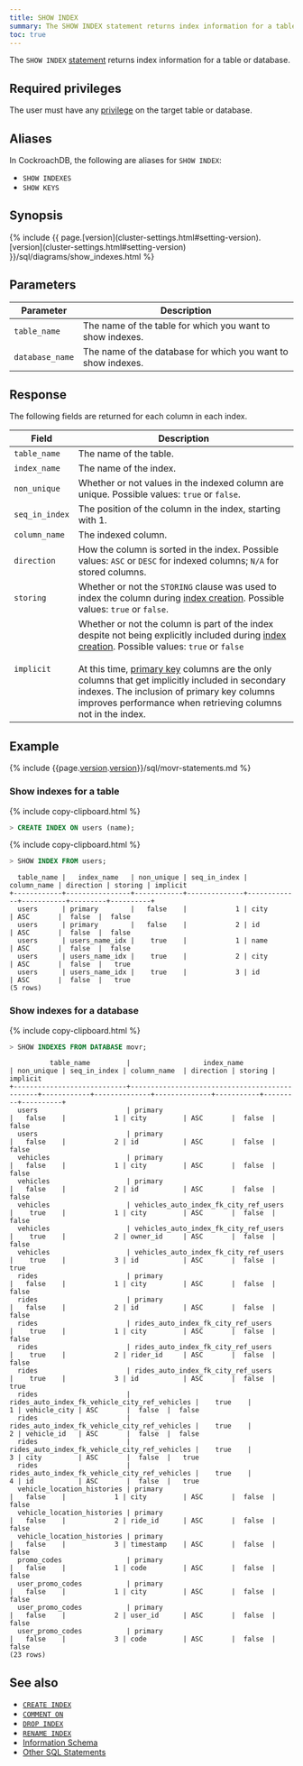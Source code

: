 ```yaml
---
title: SHOW INDEX
summary: The SHOW INDEX statement returns index information for a table or database.
toc: true
---
```


The `SHOW INDEX` [statement](sql-statements.html) returns index information for a table or database.


## Required privileges

The user must have any [privilege](authorization.html#assign-privileges) on the target table or database.

## Aliases

In CockroachDB, the following are aliases for `SHOW INDEX`:

- `SHOW INDEXES`
- `SHOW KEYS`

## Synopsis

<div>
{% include {{ page.[version](cluster-settings.html#setting-version).[version](cluster-settings.html#setting-version) }}/sql/diagrams/show_indexes.html %}
</div>

## Parameters

Parameter | Description
----------|------------
`table_name` | The name of the table for which you want to show indexes.
`database_name` | The name of the database for which you want to show indexes.

## Response

The following fields are returned for each column in each index.

Field | Description
----------|------------
`table_name` | The name of the table.
`index_name` | The name of the index.
`non_unique` | Whether or not values in the indexed column are unique. Possible values: `true` or `false`.
`seq_in_index` | The position of the column in the index, starting with 1.
`column_name` | The indexed column.
`direction` | How the column is sorted in the index. Possible values: `ASC` or `DESC` for indexed columns; `N/A` for stored columns.
`storing` | Whether or not the `STORING` clause was used to index the column during [index creation](create-index.html). Possible values: `true` or `false`.
`implicit` | Whether or not the column is part of the index despite not being explicitly included during [index creation](create-index.html). Possible values: `true` or `false`<br><br>At this time, [primary key](primary-key.html) columns are the only columns that get implicitly included in secondary indexes. The inclusion of primary key columns improves performance when retrieving columns not in the index.

## Example

{% include {{page.[version](cluster-settings.html#setting-version).[version](cluster-settings.html#setting-version)}}/sql/movr-statements.md %}

### Show indexes for a table

{% include copy-clipboard.html %}
~~~ sql
> CREATE INDEX ON users (name);
~~~

{% include copy-clipboard.html %}
~~~ sql
> SHOW INDEX FROM users;
~~~

~~~
  table_name |   index_name   | non_unique | seq_in_index | column_name | direction | storing | implicit
+------------+----------------+------------+--------------+-------------+-----------+---------+----------+
  users      | primary        |   false    |            1 | city        | ASC       |  false  |  false
  users      | primary        |   false    |            2 | id          | ASC       |  false  |  false
  users      | users_name_idx |    true    |            1 | name        | ASC       |  false  |  false
  users      | users_name_idx |    true    |            2 | city        | ASC       |  false  |   true
  users      | users_name_idx |    true    |            3 | id          | ASC       |  false  |   true
(5 rows)
~~~

### Show indexes for a database

{% include copy-clipboard.html %}
~~~ sql
> SHOW INDEXES FROM DATABASE movr;
~~~

~~~
          table_name         |                  index_name                   | non_unique | seq_in_index | column_name  | direction | storing | implicit
+----------------------------+-----------------------------------------------+------------+--------------+--------------+-----------+---------+----------+
  users                      | primary                                       |   false    |            1 | city         | ASC       |  false  |  false
  users                      | primary                                       |   false    |            2 | id           | ASC       |  false  |  false
  vehicles                   | primary                                       |   false    |            1 | city         | ASC       |  false  |  false
  vehicles                   | primary                                       |   false    |            2 | id           | ASC       |  false  |  false
  vehicles                   | vehicles_auto_index_fk_city_ref_users         |    true    |            1 | city         | ASC       |  false  |  false
  vehicles                   | vehicles_auto_index_fk_city_ref_users         |    true    |            2 | owner_id     | ASC       |  false  |  false
  vehicles                   | vehicles_auto_index_fk_city_ref_users         |    true    |            3 | id           | ASC       |  false  |   true
  rides                      | primary                                       |   false    |            1 | city         | ASC       |  false  |  false
  rides                      | primary                                       |   false    |            2 | id           | ASC       |  false  |  false
  rides                      | rides_auto_index_fk_city_ref_users            |    true    |            1 | city         | ASC       |  false  |  false
  rides                      | rides_auto_index_fk_city_ref_users            |    true    |            2 | rider_id     | ASC       |  false  |  false
  rides                      | rides_auto_index_fk_city_ref_users            |    true    |            3 | id           | ASC       |  false  |   true
  rides                      | rides_auto_index_fk_vehicle_city_ref_vehicles |    true    |            1 | vehicle_city | ASC       |  false  |  false
  rides                      | rides_auto_index_fk_vehicle_city_ref_vehicles |    true    |            2 | vehicle_id   | ASC       |  false  |  false
  rides                      | rides_auto_index_fk_vehicle_city_ref_vehicles |    true    |            3 | city         | ASC       |  false  |   true
  rides                      | rides_auto_index_fk_vehicle_city_ref_vehicles |    true    |            4 | id           | ASC       |  false  |   true
  vehicle_location_histories | primary                                       |   false    |            1 | city         | ASC       |  false  |  false
  vehicle_location_histories | primary                                       |   false    |            2 | ride_id      | ASC       |  false  |  false
  vehicle_location_histories | primary                                       |   false    |            3 | timestamp    | ASC       |  false  |  false
  promo_codes                | primary                                       |   false    |            1 | code         | ASC       |  false  |  false
  user_promo_codes           | primary                                       |   false    |            1 | city         | ASC       |  false  |  false
  user_promo_codes           | primary                                       |   false    |            2 | user_id      | ASC       |  false  |  false
  user_promo_codes           | primary                                       |   false    |            3 | code         | ASC       |  false  |  false
(23 rows)
~~~

## See also

- [`CREATE INDEX`](create-index.html)
- [`COMMENT ON`](comment-on.html)
- [`DROP INDEX`](drop-index.html)
- [`RENAME INDEX`](rename-index.html)
- [Information Schema](information-schema.html)
- [Other SQL Statements](sql-statements.html)
